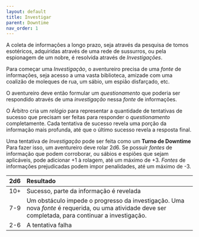 ```yaml
---
layout: default
title: Investigar
parent: Downtime
nav_order: 1
---
```


A coleta de informações a longo prazo, seja através da pesquisa de tomos esotéricos, adquiridas através de uma rede de sussurros, ou pela espionagem de um nobre, é resolvida através de _Investigações_.

Para começar uma _Investigação_, o aventureiro precisa de uma _fonte_ de informações, seja acesso a uma vasta biblioteca, amizade com uma coalizão de moleques de rua, um sábio, um espião disfarçado, etc.

O aventureiro deve então formular um _questionamento_ que poderia ser respondido através de uma _investigação_ nessa _fonte_ de informações.

O Árbitro cria um _relógio_ para representar a quantidade de tentativas de sucesso que precisam ser feitas para responder o _questionamento_ completamente. Cada tentativa de sucesso revela uma porção da informação mais profunda, até que o último sucesso revela a resposta final.

Uma tentativa de _Investigação_ pode ser feita como um **Turno de Downtime** Para fazer isso, um aventureiro deve rolar 2d6. Se possuir _fontes_ de informação que podem corroborar, ou sábios e espiões que sejam aplicáveis, pode adicionar +1 à rolagem, até um máximo de +3. _Fontes_ de informações prejudicadas podem impor penalidades, até um máximo de -3.

| 2d6 | Resultado |
| :-- | :-- |
| 10+ | Sucesso, parte da informação é revelada |
| 7-9 | Um obstáculo impede o progresso da investigação. Uma nova _fonte_ é requerida, ou uma atividade deve ser completada, para continuar a investigação. |
| 2-6 | A tentativa falha |
